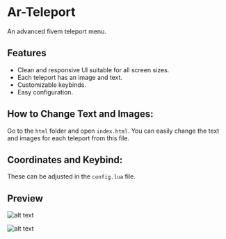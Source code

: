 # Ar-Teleport
An advanced fivem teleport menu.

## Features
- Clean and responsive UI suitable for all screen sizes.
- Each teleport has an image and text.
- Customizable keybinds.
- Easy configuration.


## How to Change Text and Images:
Go to the `html` folder and open `index.html`. You can easily change the text and images for each teleport from this file.

## Coordinates and Keybind:
These can be adjusted in the `config.lua` file.


## Preview
![alt text](https://i.ibb.co/rKbhC24h/Adobe-Express-file.png)

![alt text](https://i.ibb.co/nNsJ7QdK/arkyvebanner.png)
